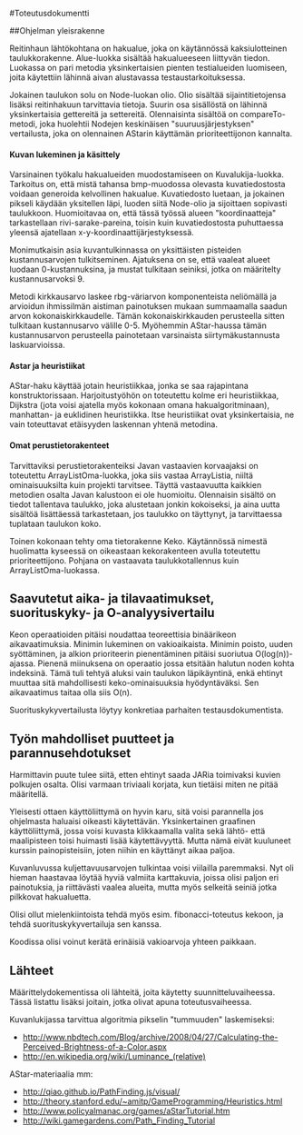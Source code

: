 #Toteutusdokumentti

##Ohjelman yleisrakenne

Reitinhaun lähtökohtana on hakualue, joka on käytännössä kaksiulotteinen taulukkorakenne. Alue-luokka sisältää hakualueeseen liittyvän tiedon. Luokassa on pari metodia yksinkertaisien pienten testialueiden luomiseen, joita käytettiin lähinnä aivan alustavassa testaustarkoituksessa.

Jokainen taulukon solu on Node-luokan olio. Olio sisältää sijaintitietojensa lisäksi reitinhakuun tarvittavia tietoja. Suurin osa sisällöstä on lähinnä yksinkertaisia gettereitä ja settereitä. Olennaisinta sisältöä on compareTo-metodi, joka huolehtii Nodejen keskinäisen "suuruusjärjestyksen" vertailusta, joka on olennainen AStarin käyttämän prioriteettijonon kannalta.

#### Kuvan lukeminen ja käsittely

Varsinainen työkalu hakualueiden muodostamiseen on Kuvalukija-luokka. Tarkoitus on, että mistä tahansa bmp-muodossa olevasta kuvatiedostosta voidaan generoida kelvollinen hakualue. Kuvatiedosto luetaan, ja jokainen pikseli käydään yksitellen läpi, luoden siitä Node-olio ja sijoittaen sopivasti taulukkoon. Huomioitavaa on, että tässä työssä alueen "koordinaatteja" tarkastellaan rivi-sarake-pareina, toisin kuin kuvatiedostosta puhuttaessa yleensä ajatellaan x-y-koordinaattijärjestyksessä.

Monimutkaisin asia kuvantulkinnassa on yksittäisten pisteiden kustannusarvojen tulkitseminen. Ajatuksena on se, että vaaleat alueet luodaan 0-kustannuksina, ja mustat tulkitaan seiniksi, jotka on määritelty kustannusarvoksi 9. 

Metodi kirkkausarvo laskee rbg-väriarvon komponenteista neliömällä ja arvioidun ihmissilmän aistiman painotuksen mukaan summaamalla saadun arvon kokonaiskirkkaudelle. Tämän kokonaiskirkkauden perusteella sitten tulkitaan kustannusarvo välille 0-5. Myöhemmin AStar-haussa tämän kustannusarvon perusteella painotetaan varsinaista siirtymäkustannusta laskuarvioissa.




#### Astar ja heuristiikat

AStar-haku käyttää jotain heuristiikkaa, jonka se saa rajapintana konstruktorissaan. Harjoitustyöhön on toteutettu kolme eri heuristiikkaa, Dijkstra (jota voisi ajatella myös kokonaan omana hakualgoritminaan), manhattan- ja euklidinen heuristiikka. Itse heuristiikat ovat yksinkertaisia, ne vain toteuttavat etäisyyden laskennan yhtenä metodina.

#### Omat perustietorakenteet

Tarvittaviksi perustietorakenteiksi Javan vastaavien korvaajaksi on toteutettu ArrayListOma-luokka, joka siis vastaa ArrayListia, niiltä ominaisuuksilta kuin projekti tarvitsee. Täyttä vastaavuutta kaikkien metodien osalta Javan kalustoon ei ole huomioitu. Olennaisin sisältö on tiedot tallentava taulukko, joka alustetaan jonkin kokoiseksi, ja aina uutta sisältöä lisättäessä tarkastetaan, jos taulukko on täyttynyt, ja tarvittaessa tuplataan taulukon koko.

Toinen kokonaan tehty oma tietorakenne Keko. Käytännössä nimestä huolimatta kyseessä on oikeastaan kekorakenteen avulla toteutettu prioriteettijono. Pohjana on vastaavata taulukkotallennus kuin ArrayListOma-luokassa.




## Saavutetut aika- ja tilavaatimukset, suorituskyky- ja O-analyysivertailu



Keon operaatioiden pitäisi noudattaa teoreettisia binäärikeon aikavaatimuksia. Minimin lukeminen on vakioaikaista. Minimin poisto, uuden syöttäminen, ja alkion prioriteerin pienentäminen pitäisi suoriutua O(log(n))-ajassa. Pienenä miinuksena on operaatio jossa etsitään halutun noden kohta indeksinä. Tämä tuli tehtyä aluksi vain taulukon läpikäyntinä, enkä ehtinyt muuttaa sitä mahdollisesti keko-ominaisuuksia hyödyntäväksi. Sen aikavaatimus taitaa olla siis O(n).

Suorituskykyvertailusta löytyy konkretiaa parhaiten testausdokumentista.



## Työn mahdolliset puutteet ja parannusehdotukset

Harmittavin puute tulee siitä, etten ehtinyt saada JARia toimivaksi kuvien polkujen osalta. Olisi varmaan triviaali korjata, kun tietäisi miten ne pitää määritellä.

Yleisesti ottaen käyttöliittymä on hyvin karu, sitä voisi parannella jos ohjelmasta haluaisi oikeasti käytettävän. Yksinkertainen graafinen käyttöliittymä, jossa voisi kuvasta klikkaamalla valita sekä lähtö- että maalipisteen toisi huimasti lisää käytettävyyttä. Mutta nämä eivät kuuluneet kurssin painopisteisiin, joten niihin en käyttänyt aikaa paljoa.

Kuvanluvussa kuljettavuusarvojen tulkintaa voisi viilailla paremmaksi. Nyt oli hieman haastavaa löytää hyviä valmiita karttakuvia, joissa olisi paljon eri painotuksia, ja riittävästi vaalea alueita, mutta myös selkeitä seiniä jotka pilkkovat hakualuetta.

Olisi ollut mielenkiintoista tehdä myös esim. fibonacci-toteutus kekoon, ja tehdä suorituskykyvertailuja sen kanssa.

Koodissa olisi voinut kerätä erinäisiä vakioarvoja yhteen paikkaan. 

## Lähteet

Määrittelydokementissa oli lähteitä, joita käytetty suunnitteluvaiheessa. Tässä listattu lisäksi joitain, jotka olivat apuna toteutusvaiheessa.


Kuvanlukijassa tarvittua algoritmia pikselin "tummuuden" laskemiseksi:

* http://www.nbdtech.com/Blog/archive/2008/04/27/Calculating-the-Perceived-Brightness-of-a-Color.aspx
* http://en.wikipedia.org/wiki/Luminance_(relative)

AStar-materiaalia mm:

* http://qiao.github.io/PathFinding.js/visual/
* http://theory.stanford.edu/~amitp/GameProgramming/Heuristics.html
* http://www.policyalmanac.org/games/aStarTutorial.htm
* http://wiki.gamegardens.com/Path_Finding_Tutorial


